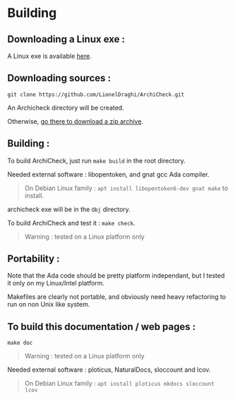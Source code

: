 Building 
========

Downloading a Linux exe :
-------------------------

A Linux exe is available [here](download.md).

Downloading sources :
---------------------

  `git clone https://github.com/LionelDraghi/ArchiCheck.git`

  An Archicheck directory will be created.

  Otherwise, [go there to download a zip archive](https://github.com/LionelDraghi/ArchiCheck/archive/master.zip). 

Building :
----------

  To build ArchiCheck, just run `make build` in the root directory.

  Needed external software : libopentoken, and gnat gcc Ada compiler. 
  
  > On Debian Linux family : `apt install libopentoken6-dev gnat make` to install.

  archicheck exe will be in the `Obj` directory.

  To build ArchiCheck and test it : `make check`.
  > Warning : tested on a Linux platform only
  
Portability :
-------------

  Note that the Ada code should be pretty platform independant, but I tested it only on my Linux/Intel platform.
  
  Makefiles are clearly not portable, and obviously need heavy refactoring to run on non Unix like system. 

To build this documentation / web pages :
---------------------------------------------

  `make doc`
  > Warning : tested on a Linux platform only
  
  Needed external software : ploticus, NaturalDocs, sloccount and lcov. 

  > On Debian Linux family : `apt install ploticus mkdocs sloccount lcov`




